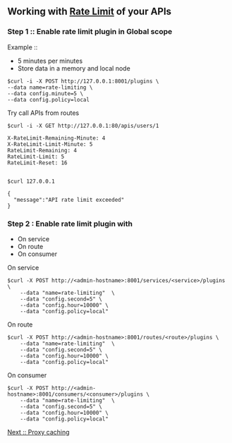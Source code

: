 ## Working with [Rate Limit](https://docs.konghq.com/hub/kong-inc/rate-limiting/) of your APIs

### Step 1 :: Enable rate limit plugin in Global scope

Example :: 
* 5 minutes per minutes 
* Store data in a memory and local node

```
$curl -i -X POST http://127.0.0.1:8001/plugins \
--data name=rate-limiting \
--data config.minute=5 \
--data config.policy=local
```

Try call APIs from routes
```
$curl -i -X GET http://127.0.0.1:80/apis/users/1

X-RateLimit-Remaining-Minute: 4
X-RateLimit-Limit-Minute: 5
RateLimit-Remaining: 4
RateLimit-Limit: 5
RateLimit-Reset: 16


$curl 127.0.0.1

{
  "message":"API rate limit exceeded"
}
```

### Step 2 : Enable rate limit plugin with
* On service
* On route
* On consumer

On service
```
$curl -X POST http://<admin-hostname>:8001/services/<service>/plugins \
    --data "name=rate-limiting"  \
    --data "config.second=5" \
    --data "config.hour=10000" \
    --data "config.policy=local"
```

On route
```
$curl -X POST http://<admin-hostname>:8001/routes/<route>/plugins \
    --data "name=rate-limiting"  \
    --data "config.second=5" \
    --data "config.hour=10000" \
    --data "config.policy=local"
```

On consumer
```
$curl -X POST http://<admin-hostname>:8001/consumers/<consumer>/plugins \
    --data "name=rate-limiting"  \
    --data "config.second=5" \
    --data "config.hour=10000" \
    --data "config.policy=local"
```

[Next :: Proxy caching](https://github.com/up1/course-imc-devops-5-days/blob/main/api-gateway-with-kong/workshop/04-proxy-cache.md)
